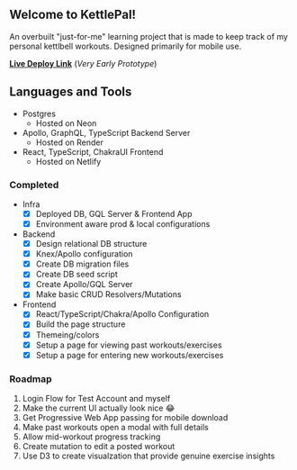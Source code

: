 ## Welcome to KettlePal!

An overbuilt "just-for-me" learning project that is made to keep track of my personal kettlbell workouts. Designed primarily for mobile use.

[**Live Deploy Link**](https://main--kettlepal.netlify.app/) (_Very Early Prototype_)

## Languages and Tools

- Postgres
  - Hosted on Neon
- Apollo, GraphQL, TypeScript Backend Server
  - Hosted on Render
- React, TypeScript, ChakraUI Frontend
  - Hosted on Netlify

### Completed

- Infra
  - [x] Deployed DB, GQL Server & Frontend App
  - [x] Environment aware prod & local configurations
- Backend
  - [x] Design relational DB structure
  - [x] Knex/Apollo configuration
  - [x] Create DB migration files
  - [x] Create DB seed script
  - [x] Create Apollo/GQL Server
  - [x] Make basic CRUD Resolvers/Mutations
- Frontend
  - [x] React/TypeScript/Chakra/Apollo Configuration
  - [x] Build the page structure
  - [x] Themeing/colors
  - [x] Setup a page for viewing past workouts/exercises
  - [x] Setup a page for entering new workouts/exercises

### Roadmap

1. Login Flow for Test Account and myself
2. Make the current UI actually look nice 😂
3. Get Progressive Web App passing for mobile download
4. Make past workouts open a modal with full details
5. Allow mid-workout progress tracking
6. Create mutation to edit a posted workout
7. Use D3 to create visualzation that provide genuine exercise insights
